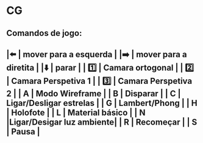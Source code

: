 # CG

Comandos de jogo:
-------------------------------------------
|:arrow_left:  |  mover para a esquerda   |
|:arrow_right: |  mover para a diretita   |
|:arrow_down:  |         parar            |
|    :one:     |    Camara ortogonal      |
|    :two:     |   Camara Perspetiva 1    |
|   :three:    |   Camara Perspetiva 2    |
|      A       |     Modo Wireframe       |
|      B       |         Disparar         |
|      C       |  Ligar/Desligar estrelas |
|      G       |      Lambert/Phong       |
|      H       |        Holofote          |
|      L       |    Material básico       |
|      N       |Ligar/Desigar luz ambiente|
|      R       |       Recomeçar          |
|      S       |         Pausa            |
-------------------------------------------

